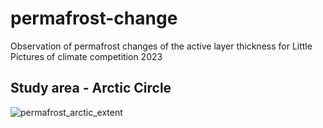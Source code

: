 # permafrost-change
Observation of permafrost changes of the active layer thickness for Little Pictures of climate competition 2023


## Study area - Arctic Circle
![permafrost_arctic_extent](https://github.com/Marcin-Kluczek/permafrost-change/assets/64478068/523ba4cc-e998-42ac-a1f0-d70b0449494d)
